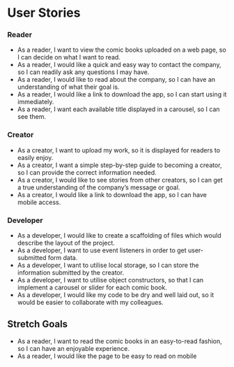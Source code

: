 <h1> User Stories</h1>

<h3>Reader</h3>
<ul>
<li>As a reader, I want to view the comic books uploaded on a web page, so I can decide on what I want to read.</li>
<li>As a reader, I would like a quick and easy way to contact the company, so I can readily ask any questions I may have.</li>
<li>As a reader, I would like to read about the company, so I can have an understanding of what their goal is.</li>
<li>As a reader, I would like a link to download the app, so I can start using it immediately.</li>
<li>As a reader, I want each available title displayed in a carousel, so I can see them.</li>
</ul>

<h3>Creator</h3>
<ul>
<li>As a creator, I want to upload my work, so it is displayed for readers to easily enjoy.</li>
<li>As a creator, I want a simple step-by-step guide to becoming a creator, so I can provide the correct information needed.</li>
<li>As a creator, I would like to see stories from other creators, so I can get a true understanding of the company’s message or goal.</li>
<li>As a creator, I would like a link to download the app, so I can have mobile access.</li>
</ul>

<h3>Developer</h3>
<ul>
<li>As a developer, I would like to create a scaffolding of files which would describe the layout of the project.</li>
<li>As a developer, I want to use event listeners in order to get user-submitted form data.</li>
<li>As a developer, I want to utilise local storage, so I can store the information submitted by the creator.</li>
<li>As a developer, I want to utilise object constructors, so that I can implement a carousel or slider for each comic book.</li>
<li>As a developer, I would like my code to be dry and well laid out, so it would be easier to collaborate with my colleagues.</li>
</ul>

<h2>Stretch Goals</h2>
<ul>
<li>As a reader, I want to read the comic books in an easy-to-read fashion, so I can have an enjoyable experience.</li>
<li> As a reader, I would like the page to be easy to read on mobile</li>
